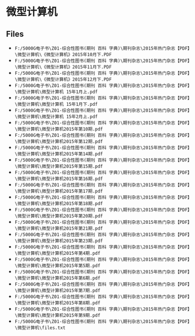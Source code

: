 # 微型计算机

## Files

- `F:/5000G电子书\Z01-综合性图书(期刊 百科 字典)\期刊杂志\2015年热门杂志【PDF】\微型计算机\《微型计算机》2015年10月下.PDF`
- `F:/5000G电子书\Z01-综合性图书(期刊 百科 字典)\期刊杂志\2015年热门杂志【PDF】\微型计算机\《微型计算机》2015年11月下.PDF`
- `F:/5000G电子书\Z01-综合性图书(期刊 百科 字典)\期刊杂志\2015年热门杂志【PDF】\微型计算机\《微型计算机》2015年12月下.PDF`
- `F:/5000G电子书\Z01-综合性图书(期刊 百科 字典)\期刊杂志\2015年热门杂志【PDF】\微型计算机\微型计算机 15年1月上.pdf`
- `F:/5000G电子书\Z01-综合性图书(期刊 百科 字典)\期刊杂志\2015年热门杂志【PDF】\微型计算机\微型计算机 15年1月下.pdf`
- `F:/5000G电子书\Z01-综合性图书(期刊 百科 字典)\期刊杂志\2015年热门杂志【PDF】\微型计算机\微型计算机 15年2月上.pdf`
- `F:/5000G电子书\Z01-综合性图书(期刊 百科 字典)\期刊杂志\2015年热门杂志【PDF】\微型计算机\微型计算机2015年第10期.pdf`
- `F:/5000G电子书\Z01-综合性图书(期刊 百科 字典)\期刊杂志\2015年热门杂志【PDF】\微型计算机\微型计算机2015年第12期.pdf`
- `F:/5000G电子书\Z01-综合性图书(期刊 百科 字典)\期刊杂志\2015年热门杂志【PDF】\微型计算机\微型计算机2015年第14期.pdf`
- `F:/5000G电子书\Z01-综合性图书(期刊 百科 字典)\期刊杂志\2015年热门杂志【PDF】\微型计算机\微型计算机2015年第15期.pdf`
- `F:/5000G电子书\Z01-综合性图书(期刊 百科 字典)\期刊杂志\2015年热门杂志【PDF】\微型计算机\微型计算机2015年第16期.pdf`
- `F:/5000G电子书\Z01-综合性图书(期刊 百科 字典)\期刊杂志\2015年热门杂志【PDF】\微型计算机\微型计算机2015年第17期.pdf`
- `F:/5000G电子书\Z01-综合性图书(期刊 百科 字典)\期刊杂志\2015年热门杂志【PDF】\微型计算机\微型计算机2015年第18期.pdf`
- `F:/5000G电子书\Z01-综合性图书(期刊 百科 字典)\期刊杂志\2015年热门杂志【PDF】\微型计算机\微型计算机2015年第20期.pdf`
- `F:/5000G电子书\Z01-综合性图书(期刊 百科 字典)\期刊杂志\2015年热门杂志【PDF】\微型计算机\微型计算机2015年第21期.pdf`
- `F:/5000G电子书\Z01-综合性图书(期刊 百科 字典)\期刊杂志\2015年热门杂志【PDF】\微型计算机\微型计算机2015年第23期.pdf`
- `F:/5000G电子书\Z01-综合性图书(期刊 百科 字典)\期刊杂志\2015年热门杂志【PDF】\微型计算机\微型计算机2015年第4期.pdf`
- `F:/5000G电子书\Z01-综合性图书(期刊 百科 字典)\期刊杂志\2015年热门杂志【PDF】\微型计算机\微型计算机2015年第5期.pdf`
- `F:/5000G电子书\Z01-综合性图书(期刊 百科 字典)\期刊杂志\2015年热门杂志【PDF】\微型计算机\微型计算机2015年第6期.pdf`
- `F:/5000G电子书\Z01-综合性图书(期刊 百科 字典)\期刊杂志\2015年热门杂志【PDF】\微型计算机\微型计算机2015年第7期.pdf`
- `F:/5000G电子书\Z01-综合性图书(期刊 百科 字典)\期刊杂志\2015年热门杂志【PDF】\微型计算机\微型计算机2015年第8期.pdf`
- `F:/5000G电子书\Z01-综合性图书(期刊 百科 字典)\期刊杂志\2015年热门杂志【PDF】\微型计算机\微型计算机2015年第9期.pdf`
- `F:/5000G电子书\Z01-综合性图书(期刊 百科 字典)\期刊杂志\2015年热门杂志【PDF】\微型计算机\files.txt`
